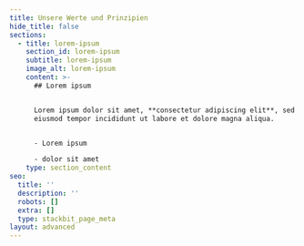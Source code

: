 ```yaml
---
title: Unsere Werte und Prinzipien
hide_title: false
sections:
  - title: lorem-ipsum
    section_id: lorem-ipsum
    subtitle: lorem-ipsum
    image_alt: lorem-ipsum
    content: >-
      ## Lorem ipsum


      Lorem ipsum dolor sit amet, **consectetur adipiscing elit**, sed do
      eiusmod tempor incididunt ut labore et dolore magna aliqua.


      - Lorem ipsum

      - dolor sit amet
    type: section_content
seo:
  title: ''
  description: ''
  robots: []
  extra: []
  type: stackbit_page_meta
layout: advanced
---
```

